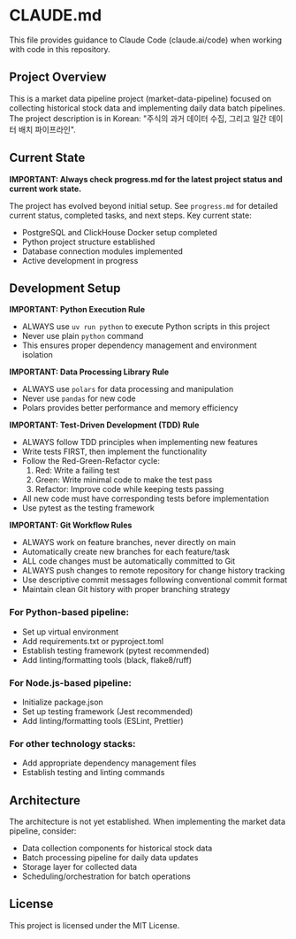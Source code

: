 # CLAUDE.md

This file provides guidance to Claude Code (claude.ai/code) when working with code in this repository.

## Project Overview

This is a market data pipeline project (market-data-pipeline) focused on collecting historical stock data and implementing daily data batch pipelines. The project description is in Korean: "주식의 과거 데이터 수집, 그리고 일간 데이터 배치 파이프라인".

## Current State

**IMPORTANT: Always check progress.md for the latest project status and current work state.**

The project has evolved beyond initial setup. See `progress.md` for detailed current status, completed tasks, and next steps. Key current state:
- PostgreSQL and ClickHouse Docker setup completed
- Python project structure established
- Database connection modules implemented
- Active development in progress

## Development Setup

**IMPORTANT: Python Execution Rule**
- ALWAYS use `uv run python` to execute Python scripts in this project
- Never use plain `python` command
- This ensures proper dependency management and environment isolation

**IMPORTANT: Data Processing Library Rule**
- ALWAYS use `polars` for data processing and manipulation
- Never use `pandas` for new code
- Polars provides better performance and memory efficiency

**IMPORTANT: Test-Driven Development (TDD) Rule**
- ALWAYS follow TDD principles when implementing new features
- Write tests FIRST, then implement the functionality
- Follow the Red-Green-Refactor cycle:
  1. Red: Write a failing test
  2. Green: Write minimal code to make the test pass
  3. Refactor: Improve code while keeping tests passing
- All new code must have corresponding tests before implementation
- Use pytest as the testing framework

**IMPORTANT: Git Workflow Rules**
- ALWAYS work on feature branches, never directly on main
- Automatically create new branches for each feature/task
- ALL code changes must be automatically committed to Git
- ALWAYS push changes to remote repository for change history tracking
- Use descriptive commit messages following conventional commit format
- Maintain clean Git history with proper branching strategy

### For Python-based pipeline:
- Set up virtual environment
- Add requirements.txt or pyproject.toml
- Establish testing framework (pytest recommended)
- Add linting/formatting tools (black, flake8/ruff)

### For Node.js-based pipeline:
- Initialize package.json
- Set up testing framework (Jest recommended)
- Add linting/formatting tools (ESLint, Prettier)

### For other technology stacks:
- Add appropriate dependency management files
- Establish testing and linting commands

## Architecture

The architecture is not yet established. When implementing the market data pipeline, consider:
- Data collection components for historical stock data
- Batch processing pipeline for daily data updates
- Storage layer for collected data
- Scheduling/orchestration for batch operations

## License

This project is licensed under the MIT License.